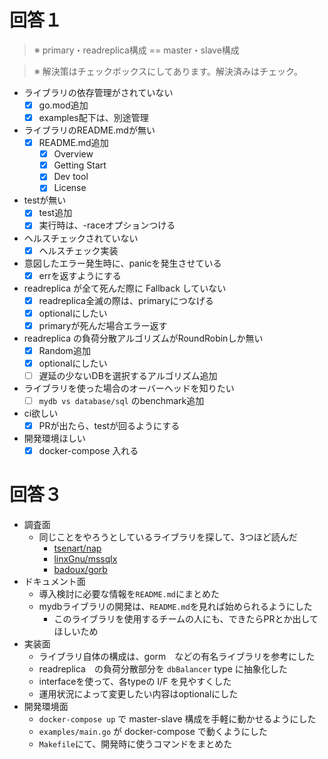 # 回答１
> ※ primary・readreplica構成 == master・slave構成

> ※ 解決策はチェックボックスにしてあります。解決済みはチェック。

- ライブラリの依存管理がされていない
  - [x] go.mod追加
  - [x] examples配下は、別途管理
- ライブラリのREADME.mdが無い
  - [x] README.md追加
    - [x] Overview
    - [x] Getting Start
    - [x] Dev tool
    - [x] License
- testが無い
  - [x] test追加
  - [x] 実行時は、-raceオプションつける
- ヘルスチェックされていない
  - [x] ヘルスチェック実装
- 意図したエラー発生時に、panicを発生させている
  - [x] errを返すようにする
- readreplica が全て死んだ際に Fallback していない
  - [x] readreplica全滅の際は、primaryにつなげる
  - [x] optionalにしたい
  - [x] primaryが死んだ場合エラー返す
- readreplica の負荷分散アルゴリズムがRoundRobinしか無い
  - [x] Random追加
  - [x] optionalにしたい
  - [ ] 遅延の少ないDBを選択するアルゴリズム追加
- ライブラリを使った場合のオーバーヘッドを知りたい
  - [ ] `mydb vs database/sql` のbenchmark追加
- ci欲しい
  - [x] PRが出たら、testが回るようにする
- 開発環境ほしい
  - [x] docker-compose 入れる

# 回答３
- 調査面
  - 同じことをやろうとしているライブラリを探して、3つほど読んだ
    - [tsenart/nap](https://github.com/tsenart/nap)
    - [linxGnu/mssqlx](https://github.com/linxGnu/mssqlx)
    - [badoux/gorb](https://github.com/badoux/gorb)
- ドキュメント面
  - 導入検討に必要な情報を`README.md`にまとめた
  - mydbライブラリの開発は、`README.md`を見れば始められるようにした
    - このライブラリを使用するチームの人にも、できたらPRとか出してほしいため
- 実装面
  - ライブラリ自体の構成は、gorm　などの有名ライブラリを参考にした
  - readreplica　の負荷分散部分を `dbBalancer` type に抽象化した
  - interfaceを使って、各typeの I/F を見やすくした
  - 運用状況によって変更したい内容はoptionalにした
- 開発環境面
  - `docker-compose up` で master-slave 構成を手軽に動かせるようにした
  - `examples/main.go` が docker-compose で動くようにした
  - `Makefile`にて、開発時に使うコマンドをまとめた
